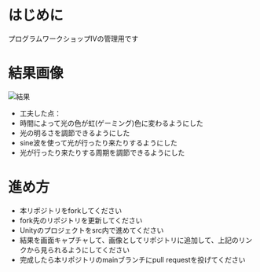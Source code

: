# はじめに
プログラムワークショップIVの管理用です

# 結果画像

![結果](Result.gif)

- 工夫した点：
- 時間によって光の色が虹(ゲーミング)色に変わるようにした
- 光の明るさを調節できるようにした
- sine波を使って光が行ったり来たりするようにした
- 光が行ったり来たりする周期を調節できるようにした

# 進め方

- 本リポジトリをforkしてください
- fork先のリポジトリを更新してください
- Unityのプロジェクトをsrc内で進めてください
- 結果を画面キャプチャして、画像としてリポジトリに追加して、上記のリンクから見られるようにしてください
- 完成したら本リポジトリのmainブランチにpull requestを投げてください
